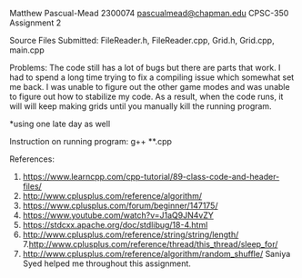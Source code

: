 Matthew Pascual-Mead
2300074
pascualmead@chapman.edu
CPSC-350
Assignment 2

Source Files Submitted:
FileReader.h, FileReader.cpp, Grid.h, Grid.cpp, main.cpp

Problems:
The code still has a lot of bugs but there are parts that work. I had  to spend a long time trying to fix a compiling issue which somewhat set me back. I was unable to figure out the other game modes and was unable to figure out how to stabilize my code. As a result, when the code runs, it will will keep making grids until you manually kill the running program.

*using one late day as well


Instruction on running program:
g++ **.cpp


References:
1. https://www.learncpp.com/cpp-tutorial/89-class-code-and-header-files/
2. http://www.cplusplus.com/reference/algorithm/
3. https://www.cplusplus.com/forum/beginner/147175/
4. https://www.youtube.com/watch?v=J1aQ9JN4vZY
5. https://stdcxx.apache.org/doc/stdlibug/18-4.html
6. http://www.cplusplus.com/reference/string/string/length/
7.http://www.cplusplus.com/reference/thread/this_thread/sleep_for/
8. http://www.cplusplus.com/reference/algorithm/random_shuffle/
Saniya Syed helped me throughout this assignment. 
